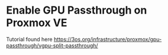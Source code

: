 # Enable GPU Passthrough on Proxmox VE

Tutorial found here https://3os.org/infrastructure/proxmox/gpu-passthrough/vgpu-split-passthrough/